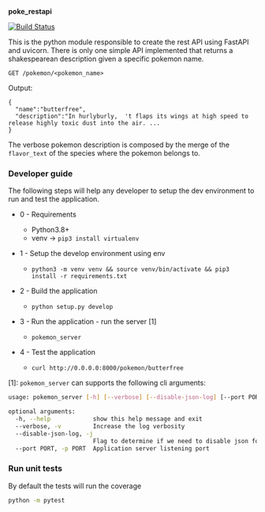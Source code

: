 
**poke_restapi**

[![Build Status](https://travis-ci.com/gpresazzi/shakespearean-pokemon.svg?branch=main)](https://travis-ci.com/gpresazzi/shakespearean-pokemon)


This is the python module responsible to create the rest API using FastAPI and uvicorn.
There is only one simple API implemented that returns a shakespearean description given a specific pokemon name.

`GET /pokemon/<pokemon_name>` 

Output: 
```
{
  "name":"butterfree",
  "description":"In hurlyburly,  't flaps its wings at high speed to release highly toxic dust into the air. ...
}
```

The verbose pokemon description is composed by the merge of the `flavor_text` of the species where the pokemon belongs to.

### Developer guide
The following steps will help any developer to setup the dev environment to run and test the application.

* 0 - Requirements
   * Python3.8+
   * venv -> `pip3 install virtualenv`

* 1 - Setup the develop environment using env
  * `python3 -m venv venv && source venv/bin/activate && pip3 install -r requirements.txt`
* 2 - Build the application
   * `python setup.py develop`
* 3 - Run the application - run the server [1]
   * `pokemon_server`
* 4 - Test the application
   * `curl http://0.0.0.0:8000/pokemon/butterfree`

[1]: `pokemon_server` can supports the following cli arguments:
```bash
usage: pokemon_server [-h] [--verbose] [--disable-json-log] [--port PORT]

optional arguments:
  -h, --help            show this help message and exit
  --verbose, -v         Increase the log verbosity
  --disable-json-log, -j
                        Flag to determine if we need to disable json format for the logs.
  --port PORT, -p PORT  Application server listening port
```


### Run unit tests
By default the tests will run the coverage

```bash
python -m pytest
```